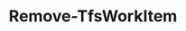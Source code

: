 ﻿---
title: Remove-TfsWorkItem
breadcrumbs: [ "WorkItem" ]
parent: "WorkItem"
description: "Deletes a work item from a team project collection. "
remarks: 
parameterSets: 
  "_All_": [ Collection, Destroy, Force, Project, WorkItem ] 
  "__AllParameterSets":  
    WorkItem: 
      type: "object"  
      position: "0"  
    Collection: 
      type: "object"  
    Destroy: 
      type: "SwitchParameter"  
    Force: 
      type: "SwitchParameter"  
    Project: 
      type: "object" 
parameters: 
  - name: "WorkItem" 
    description: "Specifies the work item to remove. " 
    globbing: false 
    pipelineInput: "true (ByValue)" 
    position: 0 
    type: "object" 
    aliases: [ id ] 
  - name: "id" 
    description: "Specifies the work item to remove. This is an alias of the WorkItem parameter." 
    globbing: false 
    pipelineInput: "true (ByValue)" 
    position: 0 
    type: "object" 
    aliases: [ id ] 
  - name: "Destroy" 
    description: "Permanently deletes the work item, without sending it to the recycle bin. " 
    globbing: false 
    type: "SwitchParameter" 
    defaultValue: "False" 
  - name: "Force" 
    description: "Forces the exclusion of the item. When omitted, the command prompts for confirmation prior to deleting the item. " 
    globbing: false 
    type: "SwitchParameter" 
    defaultValue: "False" 
  - name: "Project" 
    description: "Specifies the name of the Team Project, its ID (a GUID), or a Microsoft.TeamFoundation.Core.WebApi.TeamProject object to connect to. When omitted, it defaults to the connection set by Connect-TfsTeamProject (if any). For more details, see the Get-TfsTeamProject cmdlet. " 
    globbing: false 
    type: "object" 
  - name: "Collection" 
    description: "Specifies the URL to the Team Project Collection or Azure DevOps Organization to connect to, a TfsTeamProjectCollection object (Windows PowerShell only), or a VssConnection object. You can also connect to an Azure DevOps Services organizations by simply providing its name instead of the full URL. For more details, see the Get-TfsTeamProjectCollection cmdlet. When omitted, it defaults to the connection set by Connect-TfsTeamProjectCollection (if any). " 
    globbing: false 
    type: "object"
inputs: 
  - type: "System.Object" 
    description: "Specifies the work item to remove. "
outputs: 
notes: 
relatedLinks: 
  - text: "Online Version:" 
    uri: "https://tfscmdlets.dev/docs/cmdlets/WorkItem/Remove-TfsWorkItem"
aliases: 
examples: 
---
